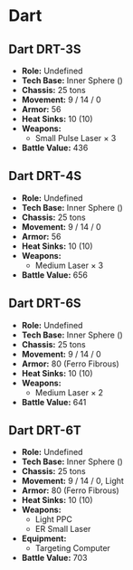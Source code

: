 # Dart
## Dart DRT-3S
- **Role:** Undefined
- **Tech Base:** Inner Sphere ()
- **Chassis:** 25 tons
- **Movement:** 9 / 14 / 0
- **Armor:** 56
- **Heat Sinks:** 10 (10)
- **Weapons:**
  - Small Pulse Laser × 3
- **Battle Value:** 436

## Dart DRT-4S
- **Role:** Undefined
- **Tech Base:** Inner Sphere ()
- **Chassis:** 25 tons
- **Movement:** 9 / 14 / 0
- **Armor:** 56
- **Heat Sinks:** 10 (10)
- **Weapons:**
  - Medium Laser × 3
- **Battle Value:** 656

## Dart DRT-6S
- **Role:** Undefined
- **Tech Base:** Inner Sphere ()
- **Chassis:** 25 tons
- **Movement:** 9 / 14 / 0
- **Armor:** 80 (Ferro Fibrous)
- **Heat Sinks:** 10 (10)
- **Weapons:**
  - Medium Laser × 2
- **Battle Value:** 641

## Dart DRT-6T
- **Role:** Undefined
- **Tech Base:** Inner Sphere ()
- **Chassis:** 25 tons
- **Movement:** 9 / 14 / 0, Light
- **Armor:** 80 (Ferro Fibrous)
- **Heat Sinks:** 10 (10)
- **Weapons:**
  - Light PPC
  - ER Small Laser
- **Equipment:**
  - Targeting Computer
- **Battle Value:** 703

